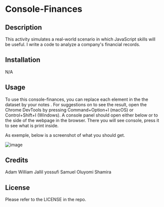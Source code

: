 
# Console-Finances

## Description

This activity simulates a real-world scenario in which  JavaScript skills will be useful. I write a code to analyze a company's financial records.

## Installation

N/A

## Usage

To use this console-finances, you can replace each element in the the dataset by your notes . For suggestions on to see the result, open the Chrome DevTools by pressing Command+Option+I (macOS) or Control+Shift+I (Windows). A console panel should open either below or to the side of the webpage in the browser. There you will see console, press it to see what is print inside.


As exemple, below is a screenshot of what you should get.

![image](https://user-images.githubusercontent.com/115763652/201761803-e5b2912e-3c4a-4986-b97a-9c57ed6e03c3.png)


## Credits
Adam William
Jallil yossufi
Samuel Oluyomi
Shamira


## License

Please refer to the LICENSE in the repo.
